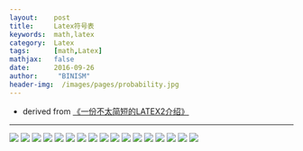 ```yaml
---
layout:    post
title:     Latex符号表
keywords:  math,latex
category:  Latex
tags:      [math,Latex]
mathjax:   false
date:      2016-09-26
author:     "BINISM"
header-img:  /images/pages/probability.jpg
---
```


* derived from [《一份不太简短的LATEX2介绍》](http://202.119.32.195/cache/11/03/mohu.org/f3291826c25bf24a8af757e142c92b39/lshort-cn.pdf)

---

![](/images/images/math/1.jpg)
![](/images/images/math/2.jpg)
![](/images/images/math/3.jpg)
![](/images/images/math/4.jpg)
![](/images/images/math/6.jpg)
![](/images/images/math/7.jpg)
![](/images/images/math/8.jpg)
![](/images/images/math/9.jpg)
![](/images/images/math/10.jpg)
![](/images/images/math/11.jpg)
![](/images/images/math/12.jpg)
![](/images/images/math/13.jpg)
![](/images/images/math/14.jpg)
![](/images/images/math/15.jpg)
![](/images/images/math/16.jpg)
![](/images/images/math/17.jpg)
![](/images/images/math/18.jpg)
